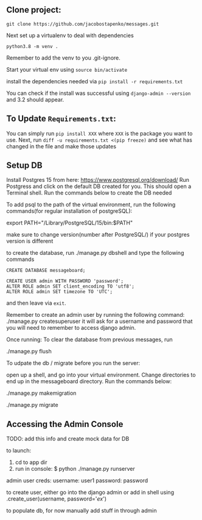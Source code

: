 
## Clone project:

```git clone https://github.com/jacobostapenko/messages.git```

Next set up a virtualenv to deal with dependencies

```python3.8 -m venv .```

Remember to add the venv to you .git-ignore. 

Start your virtual env using
```source bin/activate```

install the dependencies needed via `pip install -r requirements.txt`

You can check if the install was successful using `django-admin --version` and 3.2 should appear.

## To Update `Requirements.txt`:
You can simply run `pip install XXX` where `XXX` is the package you want to use. Next, run
 `diff -u requirements.txt <(pip freeze)` and see what has changed in the file and make those updates

## Setup DB

Install Postgres 15 from here: https://www.postgresql.org/download/
Run Postgress and click on the default DB created for you. This should open a Terminal shell. Run the commands below to
create the DB needed

To add psql to the path of the virtual environment, run the following commands(for regular installation of postgreSQL):

export PATH="/Library/PostgreSQL/15/bin:$PATH"

make sure to change version(number after PostgreSQL/) if your postgres version is different

to create the database, run ./manage.py dbshell and type the following commands

```CREATE DATABASE messageboard;```

```
CREATE USER admin WITH PASSWORD 'password';
ALTER ROLE admin SET client_encoding TO 'utf8';
ALTER ROLE admin SET timezone TO 'UTC';
```
and then leave via `exit`.

Remember to create an admin user by running the following command:
./manage.py createsuperuser
it will ask for a username and password that you will need to remember to access django admin.


Once running:
To clear the database from previous messages, run 

./manage.py flush


To udpate the db / migrate before you run the server:

open up a shell, and go into your virtual environment. Change directories to end up in the messageboard directory. Run the commands below:

./manage.py makemigration

./manage.py migrate


## Accessing the Admin Console
TODO: add this info and create mock data for DB


to launch:
1. cd to app dir
2. run in console: $ python ./manage.py runserver


admin user creds:
username: user1 password: password

to create user, either go into the django admin or add in shell using .create_user(username, password='_ex_')


to populate db, for now manually add stuff in through admin 


